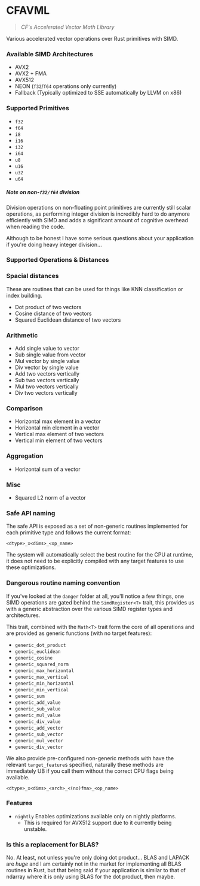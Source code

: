 # CFAVML

> _CF's Accelerated Vector Math Library_

Various accelerated vector operations over Rust primitives with SIMD.

### Available SIMD Architectures

- AVX2
- AVX2 + FMA
- AVX512
- NEON (`f32`/`f64` operations only currently)
- Fallback (Typically optimized to SSE automatically by LLVM on x86)

### Supported Primitives

- `f32`
- `f64`
- `i8`
- `i16`
- `i32`
- `i64`
- `u8`
- `u16`
- `u32`
- `u64`

##### Note on non-`f32/f64` division

Division operations on non-floating point primitives are currently still scalar
operations, as performing integer division is incredibly hard to do anymore efficiently
with SIMD and adds a significant amount of cognitive overhead when reading the code.

Although to be honest I have some serious questions about your application if you're doing 
heavy integer division...

### Supported Operations & Distances


### Spacial distances

These are routines that can be used for things like KNN classification or index building.

- Dot product of two vectors
- Cosine distance of two vectors
- Squared Euclidean distance of two vectors

### Arithmetic 

- Add single value to vector
- Sub single value from vector
- Mul vector by single value
- Div vector by single value
- Add two vectors vertically
- Sub two vectors vertically
- Mul two vectors vertically
- Div two vectors vertically

### Comparison

- Horizontal max element in a vector
- Horizontal min element in a vector
- Vertical max element of two vectors
- Vertical min element of two vectors

### Aggregation

- Horizontal sum of a vector

### Misc

- Squared L2 norm of a vector


### Safe API naming

The safe API is exposed as a set of non-generic routines implemented for each primitive type
and follows the current format:

```no_test
<dtype>_x<dims>_<op_name>
```

The system will automatically select the best routine for the CPU at runtime, it does
not need to be explicitly compiled with any target features to use these optimizations.

### Dangerous routine naming convention

If you've looked at the `danger` folder at all, you'll notice a few things, one SIMD operations
are gated behind the `SimdRegister<T>` trait, this provides us with a generic abstraction
over the various SIMD register types and architectures.

This trait, combined with the `Math<T>` trait form the core of all operations and are
provided as generic functions (with no target features):

- `generic_dot_product`
- `generic_euclidean`
- `generic_cosine`
- `generic_squared_norm`
- `generic_max_horizontal`
- `generic_max_vertical`
- `generic_min_horizontal`
- `generic_min_vertical`
- `generic_sum`
- `generic_add_value`
- `generic_sub_value`
- `generic_mul_value`
- `generic_div_value`
- `generic_add_vector`
- `generic_sub_vector`
- `generic_mul_vector`
- `generic_div_vector`

We also provide pre-configured non-generic methods with have the relevant `target_feature`s 
specified, naturally these methods are immediately UB if you call them without the correct
CPU flags being available.

```no_test
<dtype>_x<dims>_<arch>_<(no)fma>_<op_name>
```

### Features

- `nightly` Enables optimizations available only on nightly platforms.
  * This is required for AVX512 support due to it currently being unstable.

### Is this a replacement for BLAS?

No. At least, not unless you're only doing dot product... BLAS and LAPACK are _huge_ and I am certainly
not in the market for implementing all BLAS routines in Rust, but that being said if your application is 
similar to that of ndarray where it is only using BLAS for the dot product, then maybe.

